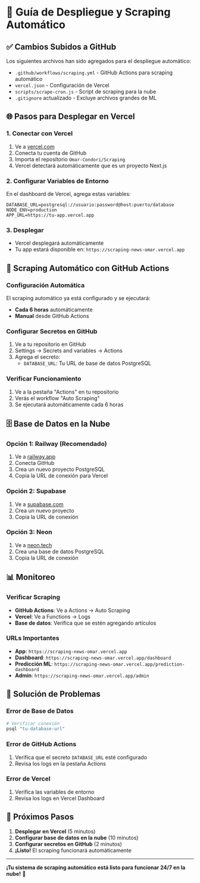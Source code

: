 # 🚀 Guía de Despliegue y Scraping Automático

## ✅ Cambios Subidos a GitHub

Los siguientes archivos han sido agregados para el despliegue automático:

- `.github/workflows/scraping.yml` - GitHub Actions para scraping automático
- `vercel.json` - Configuración de Vercel
- `scripts/scrape-cron.js` - Script de scraping para la nube
- `.gitignore` actualizado - Excluye archivos grandes de ML

## 🌐 Pasos para Desplegar en Vercel

### 1. Conectar con Vercel
1. Ve a [vercel.com](https://vercel.com)
2. Conecta tu cuenta de GitHub
3. Importa el repositorio `Omar-Condori/Scraping`
4. Vercel detectará automáticamente que es un proyecto Next.js

### 2. Configurar Variables de Entorno
En el dashboard de Vercel, agrega estas variables:

```
DATABASE_URL=postgresql://usuario:password@host:puerto/database
NODE_ENV=production
APP_URL=https://tu-app.vercel.app
```

### 3. Desplegar
- Vercel desplegará automáticamente
- Tu app estará disponible en: `https://scraping-news-omar.vercel.app`

## 🤖 Scraping Automático con GitHub Actions

### Configuración Automática
El scraping automático ya está configurado y se ejecutará:
- **Cada 6 horas** automáticamente
- **Manual** desde GitHub Actions

### Configurar Secretos en GitHub
1. Ve a tu repositorio en GitHub
2. Settings → Secrets and variables → Actions
3. Agrega el secreto:
   - `DATABASE_URL`: Tu URL de base de datos PostgreSQL

### Verificar Funcionamiento
1. Ve a la pestaña "Actions" en tu repositorio
2. Verás el workflow "Auto Scraping"
3. Se ejecutará automáticamente cada 6 horas

## 🗄️ Base de Datos en la Nube

### Opción 1: Railway (Recomendado)
1. Ve a [railway.app](https://railway.app)
2. Conecta GitHub
3. Crea un nuevo proyecto PostgreSQL
4. Copia la URL de conexión para Vercel

### Opción 2: Supabase
1. Ve a [supabase.com](https://supabase.com)
2. Crea un nuevo proyecto
3. Copia la URL de conexión

### Opción 3: Neon
1. Ve a [neon.tech](https://neon.tech)
2. Crea una base de datos PostgreSQL
3. Copia la URL de conexión

## 📊 Monitoreo

### Verificar Scraping
- **GitHub Actions**: Ve a Actions → Auto Scraping
- **Vercel**: Ve a Functions → Logs
- **Base de datos**: Verifica que se estén agregando artículos

### URLs Importantes
- **App**: `https://scraping-news-omar.vercel.app`
- **Dashboard**: `https://scraping-news-omar.vercel.app/dashboard`
- **Predicción ML**: `https://scraping-news-omar.vercel.app/prediction-dashboard`
- **Admin**: `https://scraping-news-omar.vercel.app/admin`

## 🔧 Solución de Problemas

### Error de Base de Datos
```bash
# Verificar conexión
psql "tu-database-url"
```

### Error de GitHub Actions
1. Verifica que el secreto `DATABASE_URL` esté configurado
2. Revisa los logs en la pestaña Actions

### Error de Vercel
1. Verifica las variables de entorno
2. Revisa los logs en Vercel Dashboard

## 🎯 Próximos Pasos

1. **Desplegar en Vercel** (5 minutos)
2. **Configurar base de datos en la nube** (10 minutos)
3. **Configurar secretos en GitHub** (2 minutos)
4. **¡Listo!** El scraping funcionará automáticamente

---

**¡Tu sistema de scraping automático está listo para funcionar 24/7 en la nube!** 🎉
